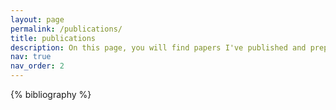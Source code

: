 ```yaml
---
layout: page
permalink: /publications/
title: publications
description: On this page, you will find papers I've published and preprinted.
nav: true
nav_order: 2
---
```


<!-- _pages/publications.md -->
<div class="publications">

{% bibliography %}

</div>
